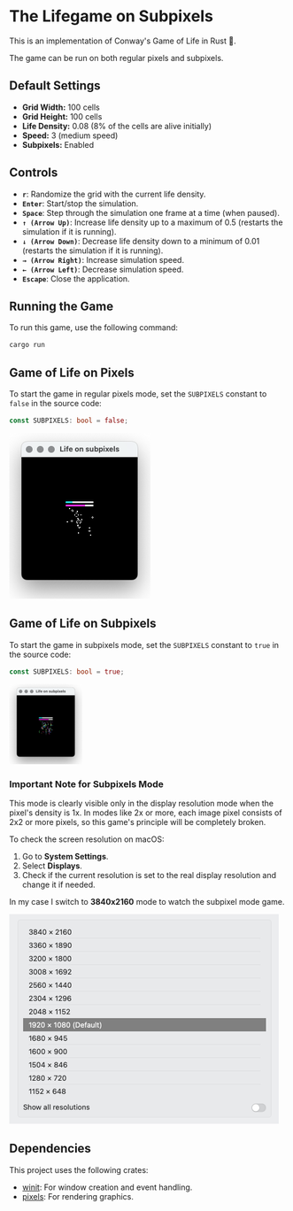 # The Lifegame on Subpixels

This is an implementation of Conway's Game of Life in Rust 🦀.

The game can be run on both regular pixels and subpixels.

## Default Settings

- **Grid Width:** 100 cells
- **Grid Height:** 100 cells
- **Life Density:** 0.08 (8% of the cells are alive initially)
- **Speed:** 3 (medium speed)
- **Subpixels:** Enabled

## Controls

- **`r`**: Randomize the grid with the current life density.
- **`Enter`**: Start/stop the simulation.
- **`Space`**: Step through the simulation one frame at a time (when paused).
- **`↑ (Arrow Up)`**: Increase life density up to a maximum of 0.5 (restarts the simulation if it is running).
- **`↓ (Arrow Down)`**: Decrease life density down to a minimum of 0.01 (restarts the simulation if it is running).
- **`→ (Arrow Right)`**: Increase simulation speed.
- **`← (Arrow Left)`**: Decrease simulation speed.
- **`Escape`**: Close the application.


## Running the Game

To run this game, use the following command:

```bash
cargo run
```


## Game of Life on Pixels

To start the game in regular pixels mode, set the `SUBPIXELS` constant to `false` in the source code:

```rust
const SUBPIXELS: bool = false;
```

<img src="img/pixels.png" alt="Game of life on pixels" width="255" height="300">


## Game of Life on Subpixels

To start the game in subpixels mode, set the `SUBPIXELS` constant to `true` in the source code:

```rust
const SUBPIXELS: bool = true;
```

<img src="img/subpixels.png" alt="Game of life on pixels" width="132" height="145">


### Important Note for Subpixels Mode

This mode is clearly visible only in the display resolution mode when the pixel's density is 1x. In modes like 2x or more, each image pixel consists of 2x2 or more pixels, so this game's principle will be completely broken.

To check the screen resolution on macOS:

1. Go to **System Settings**.
2. Select **Displays**.
3. Check if the current resolution is set to the real display resolution and change it if needed.

In my case I switch to **3840x2160** mode to watch the subpixel mode game.

<img src="img/resolution.png" alt="Game of life on pixels" width="487" height="379">


## Dependencies

This project uses the following crates:

- [winit](https://github.com/rust-windowing/winit): For window creation and event handling.
- [pixels](https://github.com/parasyte/pixels): For rendering graphics.